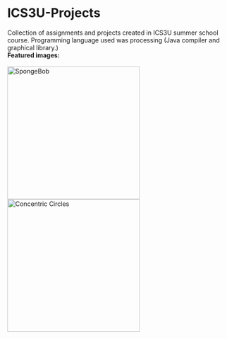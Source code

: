 
# ICS3U-Projects
Collection of assignments and projects created in ICS3U summer school course. Programming language used was processing (Java compiler and graphical library.)
<br>
**Featured images:**
<br><br>
<img alt="SpongeBob" align="left" width="300" src="https://i.ibb.co/WkgH6KC/Screenshot-302.png">
<img alt="Concentric Circles" align="left" width="300" src="https://i.ibb.co/7RVLVqF/Screenshot-310.png">



